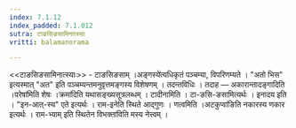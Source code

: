 ```yaml
---
index: 7.1.12
index_padded: 7.1.012
sutra: टाङसिङसामिनात्स्याः
vritti: balamanorama

---
```

<<टाङसिङसामिनात्स्याः>> - टाङसिङसाम् ।अङ्गस्ये॑त्यधिकृतं पञ्चम्या, विपरिणम्यते । "अतो भिस" इत्यस्मात् "अत" इति पञ्चम्यन्तमनुवृत्तमङ्गस्य विशेषणम् । तदन्तविधिः । तदाह — अकारान्तादङ्गादिति ।परेषा॑मिति शेषः ।क्रमा॑दिति यथासङ्ख्यसूत्रलब्धम् । टादीनामिति । टा-ङसि-ङसामित्यर्थः । इनादय इति । "इन-आत्-स्य" एते इत्यर्थः । राम-इनेति स्थिते आद्गुणः । णत्वमिति ।अटकुप्वा॑ङिति नकारस्य णकार इत्यर्थः । राम-भ्याम् इति स्थितेन विभक्ता॑विति मस्य नेत्त्वम् । 